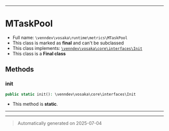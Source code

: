 ***

# MTaskPool





* Full name: `\venndev\vosaka\runtime\metrics\MTaskPool`
* This class is marked as **final** and can't be subclassed
* This class implements:
[`\venndev\vosaka\core\interfaces\Init`](../../core/interfaces/Init.md)
* This class is a **Final class**




## Methods


### init



```php
public static init(): \venndev\vosaka\core\interfaces\Init
```



* This method is **static**.








***


***
> Automatically generated on 2025-07-04
